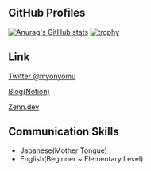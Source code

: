 ## GitHub Profiles
[![Anurag's GitHub stats](https://github-readme-stats.vercel.app/api?username=myonyomu&theme=discord_old_blurple)](https://github.com/anuraghazra/github-readme-stats)
[![trophy](https://github-profile-trophy.vercel.app/?username=myonyomu&theme=onedark)](https://github.com/ryo-ma/github-profile-trophy)

## Link
[Twitter @myonyomu](https://twitter.com/myonyomu)

[Blog(Notion)](https://myonyomu.notion.site/Lifelog-a4e7b1ab4d364a36acb2f646a769cb99)

[Zenn.dev](https://zenn.dev/myonyomu) 

## Communication Skills
- Japanese(Mother Tongue)
- English(Beginner ~ Elementary Level)
